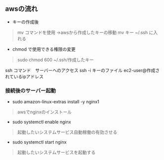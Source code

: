 ## awsの流れ
- キーの作成後
 > mv コマンドを使用 →awsから作成したキーの移動
 > mv キー ~/.ssh に入れる

- chmod で使用できる権限の変更
 > sudo chmod 600 ~/.ssh/作成したキー

ssh コマンド　サーバーへのアクセス
ssh -i キーのファイル ec2-user@作成されているipアドレス

### 接続後のサーバー起動
- sudo amazon-linux-extras install -y nginx1 
 > awsでnginxのインストール
- sudo systemctl enable nginx
 > 起動したいシステムサービス自動稼働の有効させる
- sudo systemctl start nginx
 > 起動したいシステムサービスを起動する

